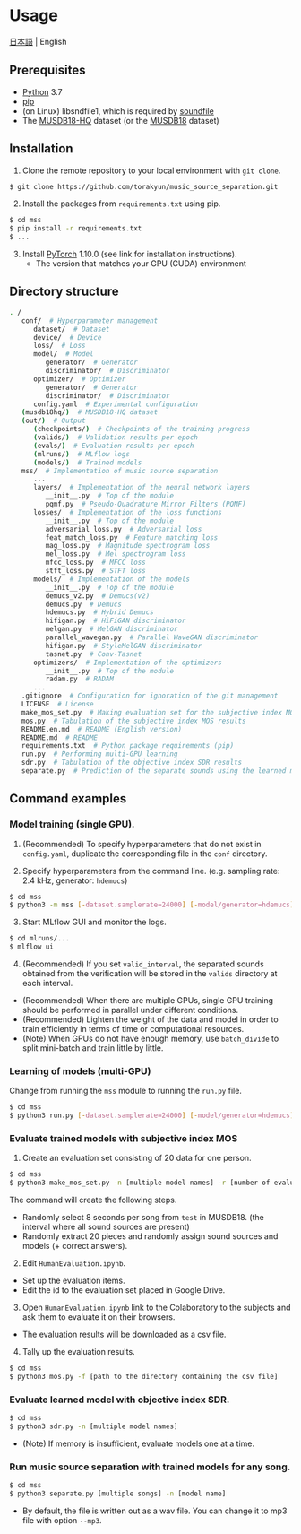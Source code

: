 # Usage

[日本語](../setup.md) | English

## Prerequisites

- [Python](https://www.python.org/) 3.7
- [pip](https://pip.pypa.io/)
- (on Linux) libsndfile1, which is required by [soundfile](https://github.com/bastibe/python-soundfile)
- The [MUSDB18-HQ](https://zenodo.org/record/3338373) dataset (or the [MUSDB18](https://zenodo.org/record/1117372) dataset)

## Installation

1. Clone the remote repository to your local environment with ```git clone```.

```bash
$ git clone https://github.com/torakyun/music_source_separation.git
````

2. Install the packages from ```requirements.txt``` using pip.

```bash
$ cd mss
$ pip install -r requirements.txt
$ ...
```

3. Install [PyTorch](https://pytorch.org/) 1.10.0 (see link for installation instructions).
   - The version that matches your GPU (CUDA) environment

## Directory structure

```sh .
. /
   conf/  # Hyperparameter management
      dataset/  # Dataset
      device/  # Device
      loss/  # Loss
      model/  # Model
         generator/  # Generator
         discriminator/  # Discriminator
      optimizer/  # Optimizer
         generator/  # Generator
         discriminator/  # Discriminator
      config.yaml  # Experimental configuration
   (musdb18hq/)  # MUSDB18-HQ dataset
   (out/)  # Output
      (checkpoints/)  # Checkpoints of the training progress
      (valids/)  # Validation results per epoch
      (evals/)  # Evaluation results per epoch
      (mlruns/)  # MLflow logs
      (models/)  # Trained models
   mss/  # Implementation of music source separation
      ...
      layers/  # Implementation of the neural network layers
         __init__.py  # Top of the module
         pqmf.py  # Pseudo-Quadrature Mirror Filters (PQMF)
      losses/  # Implementation of the loss functions
         __init__.py  # Top of the module
         adversarial_loss.py  # Adversarial loss
         feat_match_loss.py  # Feature matching loss
         mag_loss.py  # Magnitude spectrogram loss
         mel_loss.py  # Mel spectrogram loss
         mfcc_loss.py  # MFCC loss
         stft_loss.py  # STFT loss
      models/  # Implementation of the models
         __init__.py  # Top of the module
         demucs_v2.py  # Demucs(v2)
         demucs.py  # Demucs
         hdemucs.py  # Hybrid Demucs
         hifigan.py  # HiFiGAN discriminator
         melgan.py  # MelGAN discriminator
         parallel_wavegan.py  # Parallel WaveGAN discriminator
         hifigan.py  # StyleMelGAN discriminator
         tasnet.py  # Conv-Tasnet
      optimizers/  # Implementation of the optimizers
         __init__.py  # Top of the module
         radam.py  # RADAM
      ...
   .gitignore  # Configuration for ignoration of the git management
   LICENSE  # License
   make_mos_set.py  # Making evaluation set for the subjective index MOS
   mos.py  # Tabulation of the subjective index MOS results
   README.en.md  # README (English version)
   README.md  # README
   requirements.txt  # Python package requirements (pip)
   run.py  # Performing multi-GPU learning
   sdr.py  # Tabulation of the objective index SDR results
   separate.py  # Prediction of the separate sounds using the learned model
````

## Command examples

### Model training (single GPU).

1. (Recommended) To specify hyperparameters that do not exist in `config.yaml`, duplicate the corresponding file in the `conf` directory.

2. Specify hyperparameters from the command line. (e.g. sampling rate: 2.4 kHz, generator: `hdemucs`)
```bash
$ cd mss
$ python3 -m mss [-dataset.samplerate=24000] [-model/generator=hdemucs]
````

3. Start MLflow GUI and monitor the logs.
```bash
$ cd mlruns/...
$ mlflow ui
````

4. (Recommended) If you set ```valid_interval```, the separated sounds obtained from the verification will be stored in the `valids` directory at each interval.

* (Recommended) When there are multiple GPUs, single GPU training should be performed in parallel under different conditions.
* (Recommended) Lighten the weight of the data and model in order to train efficiently in terms of time or computational resources.
* (Note) When GPUs do not have enough memory, use ```batch_divide``` to split mini-batch and train little by little.

### Learning of models (multi-GPU)

Change from running the `mss` module to running the `run.py` file.

```bash
$ cd mss
$ python3 run.py [-dataset.samplerate=24000] [-model/generator=hdemucs]
```

### Evaluate trained models with subjective index MOS

1. Create an evaluation set consisting of 20 data for one person.

```bash
$ cd mss
$ python3 make_mos_set.py -n [multiple model names] -r [number of evaluation sets]
```

The command will create the following steps.

* Randomly select 8 seconds per song from `test` in MUSDB18. (the interval where all sound sources are present)
* Randomly extract 20 pieces and randomly assign sound sources and models (+ correct answers).

2. Edit `HumanEvaluation.ipynb`.

* Set up the evaluation items.
* Edit the id to the evaluation set placed in Google Drive.

3. Open `HumanEvaluation.ipynb` link to the Colaboratory to the subjects and ask them to evaluate it on their browsers.

* The evaluation results will be downloaded as a csv file.

4. Tally up the evaluation results.

```bash
$ cd mss
$ python3 mos.py -f [path to the directory containing the csv file]
```

### Evaluate learned model with objective index SDR.

```bash
$ cd mss
$ python3 sdr.py -n [multiple model names]
```

* (Note) If memory is insufficient, evaluate models one at a time.

### Run music source separation with trained models for any song.

```bash
$ cd mss
$ python3 separate.py [multiple songs] -n [model name]
```

* By default, the file is written out as a wav file.
   You can change it to mp3 file with option ```--mp3```.
